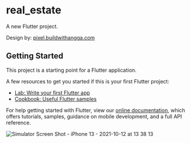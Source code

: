 # real_estate

 A new Flutter project. 

Design by: [pixel.buildwithangga.com](https://pixel.buildwithangga.com)

## Getting Started

This project is a starting point for a Flutter application.

A few resources to get you started if this is your first Flutter project:

- [Lab: Write your first Flutter app](https://flutter.dev/docs/get-started/codelab)
- [Cookbook: Useful Flutter samples](https://flutter.dev/docs/cookbook)

For help getting started with Flutter, view our
[online documentation](https://flutter.dev/docs), which offers tutorials,
samples, guidance on mobile development, and a full API reference.
 
![Simulator Screen Shot - iPhone 13 - 2021-10-12 at 13 38 13](https://user-images.githubusercontent.com/73247694/136904603-fa4cb175-51ae-4e2c-825b-4c05de091485.png)
